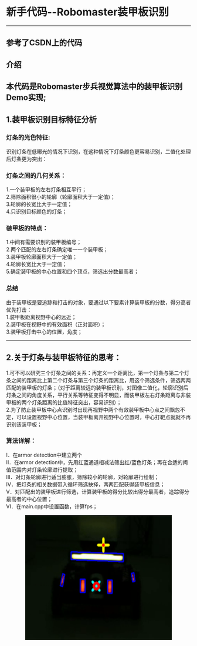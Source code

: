# 新手代码--Robomaster装甲板识别
---
参考了CSDN上的代码
---
## 介绍  
本代码是Robomaster步兵视觉算法中的装甲板识别Demo实现;
---
## 1.装甲板识别目标特征分析
### 灯条的光色特征:
识别灯条在低曝光的情况下识别，在这种情况下灯条颜色更容易识别，二值化处理后灯条更为突出：
### 灯条之间的几何关系：
1.一个装甲板的左右灯条相互平行；<br>
2.筛除面积很小的轮廓（轮廓面积大于一定值)；<br>
3.轮廓的长宽比大于一定值；<br>
4.只识别目标颜色的灯条；<br>
### 装甲板的特点：
1.中间有需要识别的装甲板编号；<br>
2.两个匹配的左右灯条确定唯一一个装甲板；<br>
3.装甲板轮廓面积大于一定值；<br>
4.轮廓长宽比大于一定值；<br>
5.确定装甲板的中心位置和四个顶点，筛选出分数最高者；<br>
### 总结
由于装甲板是要追踪和打击的对象，要通过以下要素计算装甲板的分数，得分高者优先打击：<br>
1.装甲板距离视野中心的远近；<br>
2.装甲板在视野中的有效面积（正对面积）；<br>
3.装甲板打击中心的位置，角度；<br>

---
## 2.关于灯条与装甲板特征的思考：
 
1.可不可以研究三个灯条之间的关系：再定义一个距离比，第一个灯条与第二个灯条之间的距离比上第二个灯条与第三个灯条的距离比，用这个筛选条件，筛选两两匹配的装甲板的灯条；（对于距离较远的装甲板识别，对图像二值化，轮廓识别后灯条之间的角度关系，平行关系等特征变得不明显，而装甲板左右灯条距离与非装甲板的两个灯条距离的比值特征突出，容易识别）；<br>
2.为了防止装甲板中心点识别时出现再视野中两个有效装甲板中心点之间飘忽不定，可以设置视野中心位置，当装甲板离开视野中心位置时，中心打靶点就就不再识别该装甲板；<br>

### 算法详解：
I．在armor detection中建立两个<br>
II．在armor detection中，先用红蓝通道相减法筛出红/蓝色灯条；再在合适的阈值范围内对灯条轮廓进行提取；<br>
III．对灯条轮廓进行适当膨胀，筛除较小的轮廓，对轮廓进行绘制；<br>
IV．把灯条的相关数据带入循环筛选抉择，两两匹配获得装甲板信息；<br>
V．对匹配出的装甲板进行筛选，计算装甲板的得分比较出得分最高者，追踪得分最高者的中心位置；<br>
VI．在main.cpp中设置函数，计算fps；<br> 
<div align=center>
<img src="https://github.com/zgrRoot/armor-detection/blob/master/final.jpg" width = "400" alt="结果图"/>
</div> 

 
